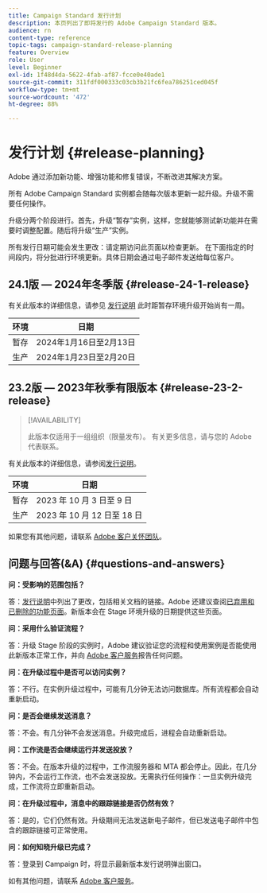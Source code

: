 ```yaml
---
title: Campaign Standard 发行计划
description: 本页列出了即将发行的 Adobe Campaign Standard 版本。
audience: rn
content-type: reference
topic-tags: campaign-standard-release-planning
feature: Overview
role: User
level: Beginner
exl-id: 1f48d4da-5622-4fab-af87-fcce0e40ade1
source-git-commit: 311fdf000333c03cb3b21fc6fea786251ced045f
workflow-type: tm+mt
source-wordcount: '472'
ht-degree: 88%

---
```


# 发行计划 {#release-planning}

Adobe 通过添加新功能、增强功能和修复错误，不断改进其解决方案。

所有 Adobe Campaign Standard 实例都会随每次版本更新一起升级。升级不需要任何操作。

升级分两个阶段进行。首先，升级“暂存”实例，这样，您就能够测试新功能并在需要时调整配置。随后将升级“生产”实例。

所有发行日期可能会发生更改：请定期访问此页面以检查更新。 在下面指定的时间段内，将分批进行环境更新。具体日期会通过电子邮件发送给每位客户。

## 24.1版 — 2024年冬季版 {#release-24-1-release}

有关此版本的详细信息，请参见 [发行说明](release-notes.md) 此时距暂存环境升级开始尚有一周。

<table>
 <thead>
  <tr>
   <th> 环境 </th>
   <th> 日期 </th>
  </tr>
 </thead>
 <tbody>
  <tr>
   <td>暂存 </td>
   <td>2024年1月16日至2月13日 </td>
  </tr>
  <tr>
   <td>生产 </td>
   <td>2024年1月23日至2月20日 </td>
  </tr>
 </tbody>
</table>


## 23.2版 — 2023年秋季有限版本 {#release-23-2-release}


>[!AVAILABILITY]
>
>此版本仅适用于一组组织（限量发布）。 有关更多信息，请与您的 Adobe 代表联系。

有关此版本的详细信息，请参阅[发行说明](release-notes.md)。

<table>
 <thead>
  <tr>
   <th> 环境 </th>
   <th> 日期 </th>
  </tr>
 </thead>
 <tbody>
  <tr>
   <td>暂存 </td>
   <td>2023 年 10 月 3 日至 9 日 </td>
  </tr>
  <tr>
   <td>生产 </td>
   <td>2023 年 10 月 12 日至 18 日 </td>
  </tr>
 </tbody>
</table>

如果您有其他问题，请联系 [Adobe 客户关怀团队](https://helpx.adobe.com/cn/enterprise/using/support-for-experience-cloud.html)。

## 问题与回答(&amp;A) {#questions-and-answers}

**问：受影响的范围包括？**

答：[发行说明](../../rn/using/release-notes.md)中列出了更改，包括相关文档的链接。Adobe 还建议查阅[已弃用和已删除的功能页面](../../rn/using/deprecated-features.md)。新版本会在 Stage 环境升级的日期提供这些页面。

**问：采用什么验证流程？**

答：升级 Stage 阶段的实例时，Adobe 建议验证您的流程和使用案例是否能使用此新版本正常工作，并向 [Adobe 客户服务](https://helpx.adobe.com/cn/enterprise/using/support-for-experience-cloud.html)报告任何问题。

**问：在升级过程中是否可以访问实例？**

答：不行。在实例升级过程中，可能有几分钟无法访问数据库。所有流程都会自动重新启动。

**问：是否会继续发送消息？**

答：不会。有几分钟不会发送消息。升级完成后，进程会自动重新启动。

**问：工作流是否会继续运行并发送投放？**

答：不会。在版本升级的过程中，工作流服务器和 MTA 都会停止。因此，在几分钟内，不会运行工作流，也不会发送投放。无需执行任何操作：一旦实例升级完成，工作流将立即重新启动。

**问：在升级过程中，消息中的跟踪链接是否仍然有效？**

答：是的，它们仍然有效。升级期间无法发送新电子邮件，但已发送电子邮件中包含的跟踪链接可正常使用。

**问：如何知晓升级已完成？**

答：登录到 Campaign 时，将显示最新版本发行说明弹出窗口。

如有其他问题，请联系 [ Adobe 客户服务](https://helpx.adobe.com/cn/enterprise/using/support-for-experience-cloud.html)。
